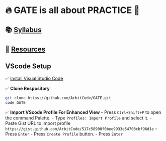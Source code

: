 # :fire: GATE is all about PRACTICE :crossed_fingers:

## :books: [Syllabus](syllabus.md#my-table)

## :traffic_light: [Resources](Resources.md)

## VScode Setup

✅ [Install Visual Studio Code](https://code.visualstudio.com/Download)

✅ **Clone Respository**

```bash
git clone https://github.com/ArbitCode/GATE.git
code GATE
```

✅ **Import VScode Profile For Enhanced View**
    - Press `Ctrl+Shift+P` to open the command Palette.
    - Type `Profiles: Import Profile` and select it.
    - Paste Gist URL to import profile `https://gist.github.com/ArbitCode/517c58900f0bee9933e54708cbf96d1e`
    - Press `Enter`
    - Press `Create Profile` button.
    - Press `Enter`



